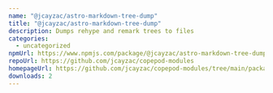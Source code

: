 ```yaml
---
name: "@jcayzac/astro-markdown-tree-dump"
title: "@jcayzac/astro-markdown-tree-dump"
description: Dumps rehype and remark trees to files
categories:
  - uncategorized
npmUrl: https://www.npmjs.com/package/@jcayzac/astro-markdown-tree-dump
repoUrl: https://github.com/jcayzac/copepod-modules
homepageUrl: https://github.com/jcayzac/copepod-modules/tree/main/packages/astro-markdown-tree-dump#readme
downloads: 2
---
```

